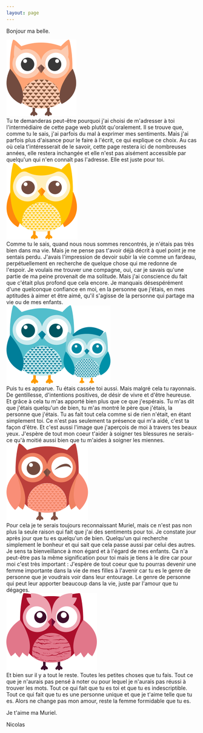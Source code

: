 ```yaml
---
layout: page
---
```


Bonjour ma belle.

<div>

<img class="p-img mr-3 mt-2 mb-1 float-left" src="./owl3.png">
<div markdown="1">
Tu te demanderas peut-être pourquoi j'ai choisi de m'adresser à toi l'intermédiaire de cette page web plutôt qu'oralement. Il se trouve que, comme tu le sais, j'ai parfois du mal à exprimer mes sentiments. Mais j'ai parfois plus d'aisance pour le faire à l'écrit, ce qui explique ce choix. Au cas où cela t'intéresserait de le savoir, cette page restera ici de nombreuses années, elle restera inchangée et elle n'est pas aisément accessible par quelqu'un qui n'en connaît pas l'adresse. Elle est juste pour toi.
</div>
</div>

<div>
<img class="p-img ml-3 mt-2 mb-1 float-right" src="./owl4.png">
<div markdown="1">
Comme tu le sais, quand nous nous sommes rencontrés, je n'étais pas très bien dans ma vie. Mais je ne pense pas t'avoir déjà décrit à quel point je me sentais perdu. J'avais l'impression de devoir subir la vie comme un fardeau, perpétuellement en recherche de quelque chose qui me redonne de l'espoir. Je voulais me trouver une compagne, oui, car je savais qu'une partie de ma peine provenait de ma solitude. Mais j'ai conscience du fait que c'était plus profond que cela encore. Je manquais désespérément d'une quelconque confiance en moi, en la personne que j'étais, en mes aptitudes à aimer et être aimé, qu'il s'agisse de la personne qui partage ma vie ou de mes enfants.
</div>
</div>

<div>
<img class="p-img mr-3 mt-2 mb-1 float-left" src="./owl1.png">
<div markdown="1">
Puis tu es apparue. Tu étais cassée toi aussi. Mais malgré cela tu rayonnais. De gentillesse, d'intentions positives, de désir de vivre et d'être heureuse. Et grâce à cela tu m'as apporté bien plus que ce que j'espérais. Tu m'as dit que j'étais quelqu'un de bien, tu m'as montré le père que j'étais, la personne que j'étais. Tu as fait tout cela comme si de rien n'était, en étant simplement toi. Ce n'est pas seulement ta présence qui m'a aidé, c'est ta façon d'être. Et c'est aussi l'image que j'aperçois de moi à travers tes beaux yeux. J'espère de tout mon coeur t'aider à soigner tes blessures ne serais-ce qu'à moitié aussi bien que tu m'aides à soigner les miennes.
</div>
</div>

<div>
<img class="p-img ml-3 mt-2 mb-1 float-right" src="./owl5.png">
<div markdown="1">
Pour cela je te serais toujours reconnaissant Muriel, mais ce n'est pas non plus la seule raison qui fait que j'ai des sentiments pour toi. Je constate jour après jour que tu es quelqu'un de bien. Quelqu'un qui recherche simplement le bonheur et qui sait que cela passe aussi par celui des autres. Je sens ta bienveillance à mon égard et à l'égard de mes enfants. Ca n'a peut-être pas la même signification pour toi mais je tiens à le dire car pour moi c'est très important : J'espère de tout coeur que tu pourras devenir une femme importante dans la vie de mes filles à l'avenir car tu es le genre de personne que je voudrais voir dans leur entourage. Le genre de personne qui peut leur apporter beaucoup dans la vie, juste par l'amour que tu dégages.
</div>
</div>

<div>
<img class="p-img mr-3 mt-2 mb-1 float-left" src="./owl8.png">
<div markdown="1">
Et bien sur il y a tout le reste. Toutes les petites choses que tu fais. Tout ce que je n'aurais pas pensé à noter ou pour lequel je n'aurais pas réussi à trouver les mots. Tout ce qui fait que tu es toi et que tu es indescriptible. Tout ce qui fait que tu es une personne unique et que je t'aime telle que tu es. Alors ne change pas mon amour, reste la femme formidable que tu es.
</div>
</div>

Je t'aime ma Muriel.

Nicolas
